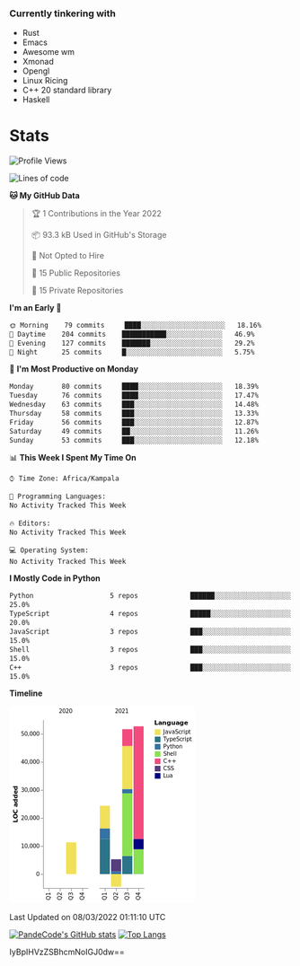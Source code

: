 ### Currently tinkering with
 - Rust
 - Emacs
 - Awesome wm
 - Xmonad
 - Opengl
 - Linux Ricing
 - C++ 20 standard library
 - Haskell

# Stats
<!--START_SECTION:waka-->
![Profile Views](http://img.shields.io/badge/Profile%20Views-0-blue)

![Lines of code](https://img.shields.io/badge/From%20Hello%20World%20I%27ve%20Written-141%20Thousand%20lines%20of%20code-blue)

**🐱 My GitHub Data** 

> 🏆 1 Contributions in the Year 2022
 > 
> 📦 93.3 kB Used in GitHub's Storage 
 > 
> 🚫 Not Opted to Hire
 > 
> 📜 15 Public Repositories 
 > 
> 🔑 15 Private Repositories  
 > 
**I'm an Early 🐤** 

```text
🌞 Morning    79 commits     ████░░░░░░░░░░░░░░░░░░░░░   18.16% 
🌆 Daytime    204 commits    ███████████░░░░░░░░░░░░░░   46.9% 
🌃 Evening    127 commits    ███████░░░░░░░░░░░░░░░░░░   29.2% 
🌙 Night      25 commits     █░░░░░░░░░░░░░░░░░░░░░░░░   5.75%

```
📅 **I'm Most Productive on Monday** 

```text
Monday       80 commits     ████░░░░░░░░░░░░░░░░░░░░░   18.39% 
Tuesday      76 commits     ████░░░░░░░░░░░░░░░░░░░░░   17.47% 
Wednesday    63 commits     ███░░░░░░░░░░░░░░░░░░░░░░   14.48% 
Thursday     58 commits     ███░░░░░░░░░░░░░░░░░░░░░░   13.33% 
Friday       56 commits     ███░░░░░░░░░░░░░░░░░░░░░░   12.87% 
Saturday     49 commits     ██░░░░░░░░░░░░░░░░░░░░░░░   11.26% 
Sunday       53 commits     ███░░░░░░░░░░░░░░░░░░░░░░   12.18%

```


📊 **This Week I Spent My Time On** 

```text
⌚︎ Time Zone: Africa/Kampala

💬 Programming Languages: 
No Activity Tracked This Week

🔥 Editors: 
No Activity Tracked This Week

💻 Operating System: 
No Activity Tracked This Week

```

**I Mostly Code in Python** 

```text
Python                   5 repos             ██████░░░░░░░░░░░░░░░░░░░   25.0% 
TypeScript               4 repos             █████░░░░░░░░░░░░░░░░░░░░   20.0% 
JavaScript               3 repos             ███░░░░░░░░░░░░░░░░░░░░░░   15.0% 
Shell                    3 repos             ███░░░░░░░░░░░░░░░░░░░░░░   15.0% 
C++                      3 repos             ███░░░░░░░░░░░░░░░░░░░░░░   15.0%

```


**Timeline**

![Chart not found](https://raw.githubusercontent.com/PandeCode/PandeCode/main/charts/bar_graph.png) 


 Last Updated on 08/03/2022 01:11:10 UTC
<!--END_SECTION:waka-->
[![PandeCode's GitHub stats](https://github-readme-stats.vercel.app/api?username=PandeCode&theme=dracula&hide_border=true&show_icons=true)](https://github.com/anuraghazra/github-readme-stats)
[![Top Langs](https://github-readme-stats.vercel.app/api/top-langs/?username=PandeCode&layout=compact&theme=dracula&hide_border=true)](https://github.com/anuraghazra/github-readme-stats)

IyBpIHVzZSBhcmNoIGJ0dw==
